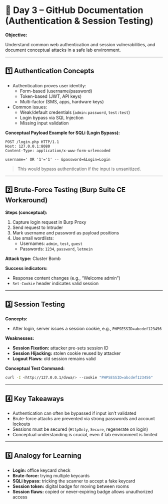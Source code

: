 # 📂 Day 3 – GitHub Documentation (Authentication & Session Testing)

**Objective:**

Understand common web authentication and session vulnerabilities, and document conceptual attacks in a safe lab environment.

---

## 1️⃣ Authentication Concepts

- Authentication proves user identity:
    - Form-based (username/password)
    - Token-based (JWT, API keys)
    - Multi-factor (SMS, apps, hardware keys)
- Common issues:
    - Weak/default credentials (`admin:password`, `test:test`)
    - Login bypass via SQL Injection
    - Missing input validation

**Conceptual Payload Example for SQLi (Login Bypass):**

```
POST /login.php HTTP/1.1
Host: 127.0.0.1:8080
Content-Type: application/x-www-form-urlencoded

username=' OR '1'='1' -- &password=&Login=Login

```

> This would bypass authentication if the input is unsanitized.
> 

---

## 2️⃣ Brute-Force Testing (Burp Suite CE Workaround)

**Steps (conceptual):**

1. Capture login request in Burp Proxy
2. Send request to Intruder
3. Mark username and password as payload positions
4. Use small wordlists:
    - Usernames: `admin`, `test`, `guest`
    - Passwords: `1234`, `password`, `letmein`

**Attack type:** Cluster Bomb

**Success indicators:**

- Response content changes (e.g., “Welcome admin”)
- `Set-Cookie` header indicates valid session

---

## 3️⃣ Session Testing

**Concepts:**

- After login, server issues a session cookie, e.g., `PHPSESSID=abcdef123456`

**Weaknesses:**

- **Session Fixation:** attacker pre-sets session ID
- **Session Hijacking:** stolen cookie reused by attacker
- **Logout Flaws:** old session remains valid

**Conceptual Test Command:**

```bash
curl -I <http://127.0.0.1/dvwa/> --cookie "PHPSESSID=abcdef123456"

```

---

## 4️⃣ Key Takeaways

- Authentication can often be bypassed if input isn’t validated
- Brute-force attacks are prevented via strong passwords and account lockouts
- Sessions must be secured (`HttpOnly`, `Secure`, regenerate on login)
- Conceptual understanding is crucial, even if lab environment is limited

---

## 5️⃣ Analogy for Learning

- **Login:** office keycard check
- **Brute-force:** trying multiple keycards
- **SQLi bypass:** tricking the scanner to accept a fake keycard
- **Session token:** digital badge for moving between rooms
- **Session flaws:** copied or never-expiring badge allows unauthorized access